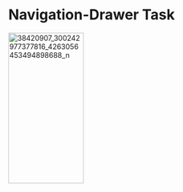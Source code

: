 # Navigation-Drawer Task
<img src="https://image.ibb.co/buj7dz/38420907_300242977377816_4263056453494898688_n.png" alt="38420907_300242977377816_4263056453494898688_n" border="0" width="150" height="300" >
